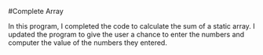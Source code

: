 #Complete Array

In this program, I completed the code to calculate the sum of a static array. I updated the program to give the user a chance to enter the numbers and computer the value of the numbers they entered.